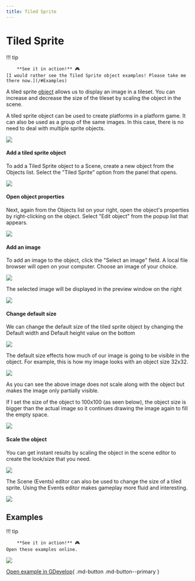 ```yaml
---
title: Tiled Sprite
---
```

# Tiled Sprite

!!! tip

        **See it in action!** 🎮
    [I would rather see the Tiled Sprite object examples! Please take me there now.](/#Examples)


A tiled sprite [object](/gdevelop5/objects) allows us to display an image in a tileset. You can increase and decrease the size of the tileset by scaling the object in the scene.

A tiled sprite object can be used to create platforms in a platform game. It can also be used as a group of the same images. In this case, there is no need to deal with multiple sprite objects.

![](/gdevelop5/objects/tiled-sprite-object.png)

####  Add a tiled sprite object

To add a Tiled Sprite object to a Scene, create a new object from the Objects list. Select the "Tiled Sprite" option from the panel that opens.

![](/gdevelop5/objects/add-tiled-sprite-object.png)

####  Open object properties

Next, again from the Objects list on your right,  open the object's properties by right-clicking on the object. Select "Edit object" from the popup list that appears.

![](/gdevelop5/objects/tiled-sprite-properties.png)

####  Add an image

To add an image to the object, click the "Select an image" field. A local file browser will open on your computer. Choose an image of your choice.

![](/gdevelop5/objects/add-image-to-tiled-sprite.png)

The selected image will be displayed in the preview window on the right

![](/gdevelop5/objects/tiled-sprite-image-preview.png)

####  Change default size

We can change the default size of the tiled sprite object by changing the Default width and Default height value on the bottom

![](/gdevelop5/objects/tiled-sprite-default-size.png)

The default size effects how much of our image is going to be visible in the object. For example, this is how my image looks with an object size 32x32.

![](/gdevelop5/objects/tiled-sprite-3232.png)

As you can see the above image does not scale along with the object but makes the image only partially visible.

If I set the size of the object to 100x100 (as seen below), the object size is bigger than the actual image so it continues drawing the image again to fill the empty space.

![](/gdevelop5/objects/tiled-sprite-100100.png)

####  Scale the object

You can get instant results by scaling the object in the scene editor to create the look/size that you need.

![](/gdevelop5/objects/scale-tiled-sprite.png)

The Scene (Events) editor can also be used to change the size of a tiled sprite. Using the Events editor makes gameplay more fluid and interesting.

![](/gdevelop5/objects/scaleasprite.png)

## Examples

!!! tip

        **See it in action!** 🎮
    Open these examples online.

[![](/gdevelop5/behaviors/platformerbehavior.png)](https://editor.gdevelop.io/?project=example://old-platformer)

[Open example in GDevelop](https://editor.gdevelop.io/?project=example://old-platformer){ .md-button .md-button--primary }
